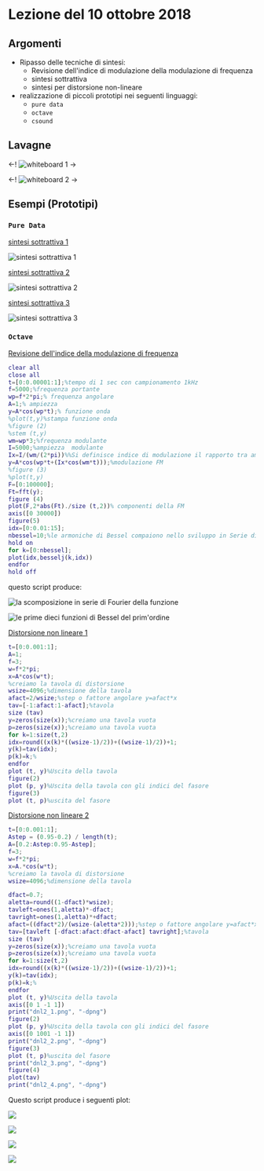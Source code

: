 # Lezione del 10 ottobre 2018

## Argomenti

* Ripasso delle tecniche di sintesi:
  * Revisione dell'indice di modulazione della modulazione di frequenza
  * sintesi sottrattiva
  * sintesi per distorsione non-lineare
* realizzazione di piccoli prototipi nei seguenti linguaggi:
  * `pure data`
  * `octave`
  * `csound`

## Lavagne

<-! ![whiteboard 1](./BN_IM_2018-10-08_12.05.08_1.jpg) ->

<-! ![whiteboard 2](./BN_IM_2018-10-08_12.05.08_2.jpg) ->

## Esempi (Prototipi)

### `Pure Data`

[sintesi sottrattiva 1](./sottrattiva1.pd)

![sintesi sottrattiva 1](./sottrattiva1.pd.png)

[sintesi sottrattiva 2](./sottrattiva2.pd)

![sintesi sottrattiva 2](./sottrattiva2.pd.png)

[sintesi sottrattiva 3](./sottrattiva3.pd)

![sintesi sottrattiva 3](./sottrattiva3.pd.png)

### `Octave`

[Revisione dell'indice della modulazione di frequenza](./FM10ottobre.m)

```matlab
clear all
close all
t=[0:0.00001:1];%tempo di 1 sec con campionamento 1kHz
f=5000;%frequenza portante
wp=f*2*pi;% frequenza angolare
A=1;% ampiezza
y=A*cos(wp*t);% funzione onda
%plot(t,y)%stampa funzione onda
%figure (2)
%stem (t,y)
wm=wp*3;%frequenza modulante
I=5000;%ampiezza  modulante
Ix=I/(wm/(2*pi))%%Si definisce indice di modulazione il rapporto tra ampiezza della modulante e la frequenza modulante
y=A*cos(wp*t+(Ix*cos(wm*t)));%modulazione FM
%figure (3)
%plot(t,y)
F=[0:100000];
Ft=fft(y);
figure (4)
plot(F,2*abs(Ft)./size (t,2))% componenti della FM
axis([0 30000])
figure(5)
idx=[0:0.01:15];
nbessel=10;%le armoniche di Bessel compaiono nello sviluppo in Serie di Fourier di un segnale modulato in frequenza (FM) quando il segnale di ingresso è una sinusoide.
hold on
for k=[0:nbessel];
plot(idx,besselj(k,idx))
endfor
hold off
```

questo script produce:

![la scomposizione in serie di Fourier della funzione](./FM_fft.png)

![le prime dieci funzioni di Bessel del prim'ordine](./bessel.png)

[Distorsione non lineare 1](./dnl1.m)

```matlab
t=[0:0.001:1];
A=1;
f=3;
w=f*2*pi;
x=A*cos(w*t);
%creiamo la tavola di distorsione
wsize=4096;%dimensione della tavola
afact=2/wsize;%step o fattore angolare y=afact*x
tav=[-1:afact:1-afact];%tavola
size (tav)
y=zeros(size(x));%creiamo una tavola vuota
p=zeros(size(x));%creiamo una tavola vuota
for k=1:size(t,2)
idx=round((x(k)*((wsize-1)/2))+((wsize-1)/2))+1;
y(k)=tav(idx);
p(k)=k;%
endfor
plot (t, y)%Uscita della tavola
figure(2)
plot (p, y)%Uscita della tavola con gli indici del fasore
figure(3)
plot (t, p)%uscita del fasore
```
[Distorsione non lineare 2](./dnl2.m)

```matlab
t=[0:0.001:1];
Astep = (0.95-0.2) / length(t);
A=[0.2:Astep:0.95-Astep];
f=3;
w=f*2*pi;
x=A.*cos(w*t);
%creiamo la tavola di distorsione
wsize=4096;%dimensione della tavola

dfact=0.7;
aletta=round((1-dfact)*wsize);
tavleft=ones(1,aletta)*-dfact;
tavright=ones(1,aletta)*+dfact;
afact=((dfact*2)/(wsize-(aletta*2)));%step o fattore angolare y=afact*x
tav=[tavleft [-dfact:afact:dfact-afact] tavright];%tavola
size (tav)
y=zeros(size(x));%creiamo una tavola vuota
p=zeros(size(x));%creiamo una tavola vuota
for k=1:size(t,2)
idx=round((x(k)*((wsize-1)/2))+((wsize-1)/2))+1;
y(k)=tav(idx);
p(k)=k;%
endfor
plot (t, y)%Uscita della tavola
axis([0 1 -1 1])
print("dnl2_1.png", "-dpng")
figure(2)
plot (p, y)%Uscita della tavola con gli indici del fasore
axis([0 1001 -1 1])
print("dnl2_2.png", "-dpng")
figure(3)
plot (t, p)%uscita del fasore
print("dnl2_3.png", "-dpng")
figure(4)
plot(tav)
print("dnl2_4.png", "-dpng")
```
Questo script produce i seguenti plot:

![](./dnl2_1.png)

![](./dnl2_2.png)

![](./dnl2_3.png)

![](./dnl2_4.png)
